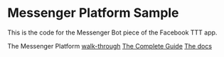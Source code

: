 # Messenger Platform Sample

This is the code for the Messenger Bot piece of the Facebook TTT app. 

The Messenger Platform [walk-through](https://developers.facebook.com/docs/messenger-platform/quickstart)
[The Complete Guide](https://developers.facebook.com/docs/messenger-platform/implementation)
[The docs](https://developers.facebook.com/docs/messenger-platform/)

